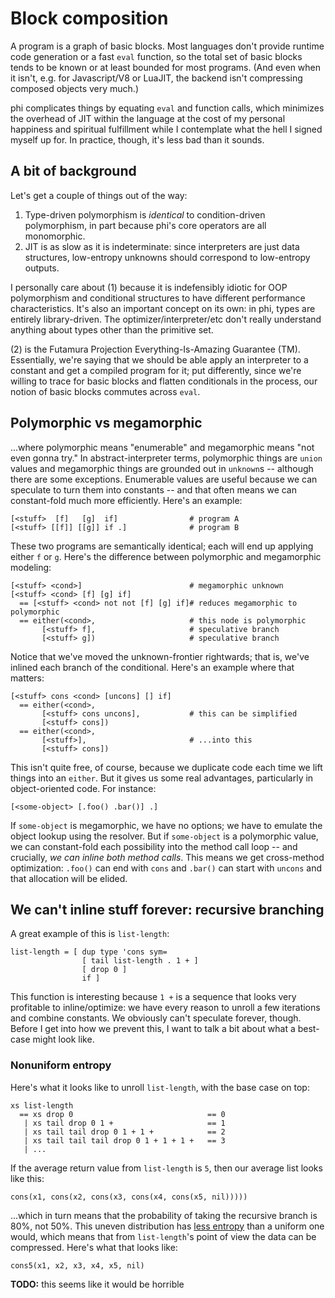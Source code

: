 # Block composition
A program is a graph of basic blocks. Most languages don't provide runtime code
generation or a fast `eval` function, so the total set of basic blocks tends to
be known or at least bounded for most programs. (And even when it isn't, e.g.
for Javascript/V8 or LuaJIT, the backend isn't compressing composed objects very
much.)

phi complicates things by equating `eval` and function calls, which minimizes
the overhead of JIT within the language at the cost of my personal happiness and
spiritual fulfillment while I contemplate what the hell I signed myself up for.
In practice, though, it's less bad than it sounds.

## A bit of background
Let's get a couple of things out of the way:

1. Type-driven polymorphism is _identical_ to condition-driven polymorphism, in
   part because phi's core operators are all monomorphic.
2. JIT is as slow as it is indeterminate: since interpreters are just data
   structures, low-entropy unknowns should correspond to low-entropy outputs.

I personally care about (1) because it is indefensibly idiotic for OOP
polymorphism and conditional structures to have different performance
characteristics. It's also an important concept on its own: in phi, types are
entirely library-driven. The optimizer/interpreter/etc don't really understand
anything about types other than the primitive set.

(2) is the Futamura Projection Everything-Is-Amazing Guarantee (TM).
Essentially, we're saying that we should be able apply an interpreter to a
constant and get a compiled program for it; put differently, since we're willing
to trace for basic blocks and flatten conditionals in the process, our notion of
basic blocks commutes across `eval`.

## Polymorphic vs megamorphic
...where polymorphic means "enumerable" and megamorphic means "not even gonna
try." In abstract-interpreter terms, polymorphic things are `union` values and
megamorphic things are grounded out in `unknown`s -- although there are some
exceptions. Enumerable values are useful because we can speculate to turn them
into constants -- and that often means we can constant-fold much more
efficiently. Here's an example:

```
[<stuff>  [f]   [g]  if]                # program A
[<stuff> [[f]] [[g]] if .]              # program B
```

These two programs are semantically identical; each will end up applying either
`f` or `g`. Here's the difference between polymorphic and megamorphic modeling:

```
[<stuff> <cond>]                        # megamorphic unknown
[<stuff> <cond> [f] [g] if]
  == [<stuff> <cond> not not [f] [g] if]# reduces megamorphic to polymorphic
  == either(<cond>,                     # this node is polymorphic
       [<stuff> f],                     # speculative branch
       [<stuff> g])                     # speculative branch
```

Notice that we've moved the unknown-frontier rightwards; that is, we've inlined
each branch of the conditional. Here's an example where that matters:

```
[<stuff> cons <cond> [uncons] [] if]
  == either(<cond>,
       [<stuff> cons uncons],           # this can be simplified
       [<stuff> cons])
  == either(<cond>,
       [<stuff>],                       # ...into this
       [<stuff> cons])
```

This isn't quite free, of course, because we duplicate code each time we lift
things into an `either`. But it gives us some real advantages, particularly in
object-oriented code. For instance:

```
[<some-object> [.foo() .bar()] .]
```

If `some-object` is megamorphic, we have no options; we have to emulate the
object lookup using the resolver. But if `some-object` is a polymorphic value,
we can constant-fold each possibility into the method call loop -- and
crucially, _we can inline both method calls_. This means we get cross-method
optimization: `.foo()` can end with `cons` and `.bar()` can start with `uncons`
and that allocation will be elided.

## We can't inline stuff forever: recursive branching
A great example of this is `list-length`:

```
list-length = [ dup type 'cons sym=
                [ tail list-length . 1 + ]
                [ drop 0 ]
                if ]
```

This function is interesting because `1 +` is a sequence that looks very
profitable to inline/optimize: we have every reason to unroll a few iterations
and combine constants. We obviously can't speculate forever, though. Before I
get into how we prevent this, I want to talk a bit about what a best-case might
look like.

### Nonuniform entropy
Here's what it looks like to unroll `list-length`, with the base case on top:

```
xs list-length
  == xs drop 0                              == 0
   | xs tail drop 0 1 +                     == 1
   | xs tail tail drop 0 1 + 1 +            == 2
   | xs tail tail tail drop 0 1 + 1 + 1 +   == 3
   | ...
```

If the average return value from `list-length` is `5`, then our average list
looks like this:

```
cons(x1, cons(x2, cons(x3, cons(x4, cons(x5, nil)))))
```

...which in turn means that the probability of taking the recursive branch is
80%, not 50%. This uneven distribution has [less
entropy](http://spencertipping.com/information-theory-in-ten-minutes/information-theory-in-ten-minutes.pdf)
than a uniform one would, which means that from `list-length`'s point of view
the data can be compressed. Here's what that looks like:

```
cons5(x1, x2, x3, x4, x5, nil)
```

**TODO:** this seems like it would be horrible

